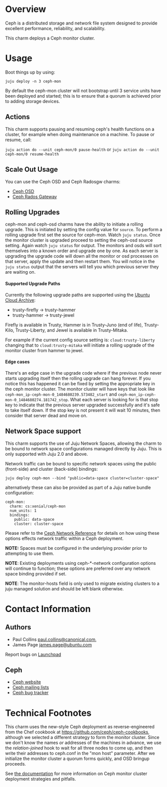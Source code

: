 # Overview

Ceph is a distributed storage and network file system designed to provide
excellent performance, reliability, and scalability.

This charm deploys a Ceph monitor cluster.

# Usage

Boot things up by using:

    juju deploy -n 3 ceph-mon

By default the ceph-mon cluster will not bootstrap until 3 service units have
been deployed and started; this is to ensure that a quorum is achieved prior to
adding storage devices.

## Actions

This charm supports pausing and resuming ceph's health functions on a cluster, for example when doing maintenance on a machine. To pause or resume, call:

`juju action do --unit ceph-mon/0 pause-health` or `juju action do --unit ceph-mon/0 resume-health`

## Scale Out Usage

You can use the Ceph OSD and Ceph Radosgw charms:

- [Ceph OSD](https://jujucharms.com/ceph-osd)
- [Ceph Rados Gateway](https://jujucharms.com/ceph-radosgw)

## Rolling Upgrades

ceph-mon and ceph-osd charms have the ability to initiate a rolling upgrade.
This is initiated by setting the config value for `source`.  To perform a
rolling upgrade first set the source for ceph-mon.  Watch `juju status`.
Once the monitor cluster is upgraded proceed to setting the ceph-osd source
setting.  Again watch `juju status` for output.  The monitors and osds will
sort themselves into a known order and upgrade one by one.  As each server is
upgrading the upgrade code will down all the monitor or osd processes on that
server, apply the update and then restart them. You will notice in the
`juju status` output that the servers will tell you which previous server they
are waiting on.

#### Supported Upgrade Paths
Currently the following upgrade paths are supported using 
the [Ubuntu Cloud Archive](https://wiki.ubuntu.com/OpenStack/CloudArchive):
- trusty-firefly -> trusty-hammer
- trusty-hammer -> trusty-jewel

Firefly is available in Trusty, Hammer is in Trusty-Juno (end of life),
Trusty-Kilo, Trusty-Liberty, and Jewel is available in Trusty-Mitaka.

For example if the current config source setting is: `cloud:trusty-liberty`
changing that to `cloud:trusty-mitaka` will initiate a rolling upgrade of 
the monitor cluster from hammer to jewel.

#### Edge cases
There's an edge case in the upgrade code where if the previous node never
starts upgrading itself then the rolling upgrade can hang forever.  If you
notice this has happened it can be fixed by setting the appropriate key in the
ceph monitor cluster. The monitor cluster will have
keys that look like `ceph-mon_ip-ceph-mon-0_1484680239.573482_start` and
`ceph-mon_ip-ceph-mon-0_1484680274.181742_stop`. What each server is looking for
is that stop key to indicate that the previous server upgraded successfully and
it's safe to take itself down.  If the stop key is not present it will wait
10 minutes, then consider that server dead and move on.

## Network Space support

This charm supports the use of Juju Network Spaces, allowing the charm to be bound to network space configurations managed directly by Juju.  This is only supported with Juju 2.0 and above.

Network traffic can be bound to specific network spaces using the public (front-side) and cluster (back-side) bindings:

    juju deploy ceph-mon --bind "public=data-space cluster=cluster-space"

alternatively these can also be provided as part of a Juju native bundle configuration:

    ceph-mon:
      charm: cs:xenial/ceph-mon
      num_units: 1
      bindings:
        public: data-space
        cluster: cluster-space

Please refer to the [Ceph Network Reference](http://docs.ceph.com/docs/master/rados/configuration/network-config-ref) for details on how using these options effects network traffic within a Ceph deployment.

**NOTE:** Spaces must be configured in the underlying provider prior to attempting to use them.

**NOTE**: Existing deployments using ceph-*-network configuration options will continue to function; these options are preferred over any network space binding provided if set.

**NOTE**: The monitor-hosts field is only used to migrate existing clusters to a juju managed solution and should be left blank otherwise.

# Contact Information

## Authors

- Paul Collins <paul.collins@canonical.com>,
- James Page <james.page@ubuntu.com>

Report bugs on [Launchpad](http://bugs.launchpad.net/charms/+source/ceph/+filebug)

## Ceph

- [Ceph website](http://ceph.com)
- [Ceph mailing lists](http://ceph.com/resources/mailing-list-irc/)
- [Ceph bug tracker](http://tracker.ceph.com/projects/ceph)

# Technical Footnotes

This charm uses the new-style Ceph deployment as reverse-engineered from the
Chef cookbook at https://github.com/ceph/ceph-cookbooks, although we selected
a different strategy to form the monitor cluster. Since we don't know the
names *or* addresses of the machines in advance, we use the _relation-joined_
hook to wait for all three nodes to come up, and then write their addresses
to ceph.conf in the "mon host" parameter. After we initialize the monitor
cluster a quorum forms quickly, and OSD bringup proceeds.

See [the documentation](http://ceph.com/docs/master/dev/mon-bootstrap/) for more information on Ceph monitor cluster deployment strategies and pitfalls.
